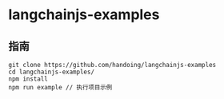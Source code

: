 # langchainjs-examples

## 指南

```
git clone https://github.com/handoing/langchainjs-examples
cd langchainjs-examples/
npm install
npm run example // 执行项目示例
```